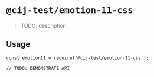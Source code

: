 # `@cij-test/emotion-11-css`

> TODO: description

## Usage

```
const emotion11 = require('@cij-test/emotion-11-css');

// TODO: DEMONSTRATE API
```
